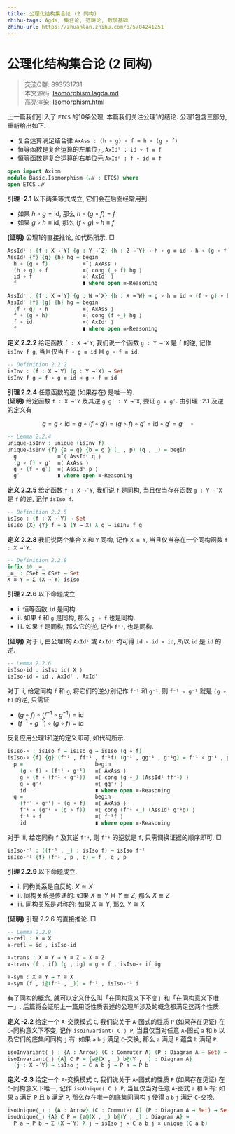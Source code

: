 ```yaml
---
title: 公理化结构集合论 (2 同构)
zhihu-tags: Agda, 集合论, 范畴论, 数学基础
zhihu-url: https://zhuanlan.zhihu.com/p/5704241251
---
```


# 公理化结构集合论 (2 同构)

> 交流Q群: 893531731  
> 本文源码: [Isomorphism.lagda.md](https://github.com/choukh/ETCS/blob/main/src/Basic/Isomorphism.lagda.md)  
> 高亮渲染: [Isomorphism.html](https://choukh.github.io/ETCS/Basic.Isomorphism.html)  

上一篇我们引入了 `ETCS` 的10条公理, 本篇我们关注公理1的结论. 公理1包含三部分, 重新给出如下.

- 复合运算满足结合律 `AxAss : (h ∘ g) ∘ f ≡ h ∘ (g ∘ f)`
- 恒等函数是复合运算的左单位元 `AxIdˡ : id ∘ f ≡ f`
- 恒等函数是复合运算的右单位元 `AxIdʳ : f ∘ id ≡ f`

```agda
open import Axiom
module Basic.Isomorphism (ℳ : ETCS) where
open ETCS ℳ
```

**引理 -2.1** 以下两条等式成立, 它们会在后面经常用到.

- 如果 $h ∘ g = \text{id}$, 那么 $h ∘ (g ∘ f) = f$
- 如果 $g ∘ h ≡ \text{id}$, 那么 $(f ∘ g) ∘ h ≡ f$

**(证明)** 公理1的直接推论, 如代码所示. □

```agda
AssIdˡ : {f : X →̇ Y} {g : Y →̇ Z} {h : Z →̇ Y} → h ∘ g ≡ id → h ∘ (g ∘ f) ≡ f
AssIdˡ {f} {g} {h} hg = begin
  h ∘ (g ∘ f)           ≡˘⟨ AxAss ⟩
  (h ∘ g) ∘ f           ≡⟨ cong (_∘ f) hg ⟩
  id ∘ f                ≡⟨ AxIdˡ ⟩
  f                     ∎ where open ≡-Reasoning

AssIdʳ : {f : X →̇ Y} {g : W →̇ X} {h : X →̇ W} → g ∘ h ≡ id → (f ∘ g) ∘ h ≡ f
AssIdʳ {f} {g} {h} hg = begin
  (f ∘ g) ∘ h           ≡⟨ AxAss ⟩
  f ∘ (g ∘ h)           ≡⟨ cong (f ∘_) hg ⟩
  f ∘ id                ≡⟨ AxIdʳ ⟩
  f                     ∎ where open ≡-Reasoning
```

**定义 2.2.2** 给定函数 `f : X →̇ Y`, 我们说一个函数 `g : Y →̇ X` 是 `f` 的逆, 记作 `isInv f g`, 当且仅当 `f ∘ g ≡ id` 且 `g ∘ f ≡ id`.

```agda
-- Definition 2.2.2
isInv : (f : X →̇ Y) (g : Y →̇ X) → Set
isInv f g = f ∘ g ≡ id × g ∘ f ≡ id
```

**引理 2.2.4** 任意函数的逆 (如果存在) 是唯一的.  
**(证明)** 给定函数 `f : X →̇ Y` 及其逆 `g g′ : Y →̇ X`, 要证 `g ≡ g′`. 由引理 -2.1 及逆的定义有

$$
g = g ∘ \text{id} = g ∘ (f ∘ g') = (g ∘ f) ∘ g' = \text{id} ∘ g' = g' \quad \square
$$

```agda
-- Lemma 2.2.4
unique-isInv : unique (isInv f)
unique-isInv {f} {a = g} {b = g′} (_ , p) (q , _) = begin
  g             ≡˘⟨ AssIdʳ q ⟩
  (g ∘ f) ∘ g′  ≡⟨ AxAss ⟩
  g ∘ (f ∘ g′)  ≡⟨ AssIdˡ p ⟩
  g′            ∎ where open ≡-Reasoning
```

**定义 2.2.5** 给定函数 `f : X →̇ Y`, 我们说 `f` 是同构, 当且仅当存在函数 `g : Y →̇ X` 是 `f` 的逆, 记作 `isIso f`.

```agda
-- Definition 2.2.5
isIso : (f : X →̇ Y) → Set
isIso {X} {Y} f = Σ (Y →̇ X) λ g → isInv f g
```

**定义 2.2.8** 我们说两个集合 `X` 和 `Y` 同构, 记作 `X ≅ Y`, 当且仅当存在一个同构函数 `f : X →̇ Y`.

```agda
-- Definition 2.2.8
infix 10 _≅_
_≅_ : CSet → CSet → Set
X ≅ Y = Σ (X →̇ Y) isIso
```

**引理 2.2.6** 以下命题成立.

- i.   恒等函数 `id` 是同构.
- ii.  如果 `f` 和 `g` 是同构, 那么 `g ∘ f` 也是同构.
- iii. 如果 `f` 是同构, 那么它的逆, 记作 `f⁻¹`, 也是同构.

**(证明)** 对于 i, 由公理1的 `AxIdˡ` 或 `AxIdʳ` 均可得 `id ∘ id ≡ id`, 所以 `id` 是 `id` 的逆.

```agda
-- Lemma 2.2.6
isIso-id : isIso id⟨ X ⟩
isIso-id = id , AxIdˡ , AxIdˡ
```

对于 ii, 给定同构 `f` 和 `g`, 将它们的逆分别记作 `f⁻¹` 和 `g⁻¹`, 则 `f⁻¹ ∘ g⁻¹` 就是 `(g ∘ f)` 的逆, 只需证

- $(g ∘ f) ∘ (f^{-1} ∘ g^{-1}) = \text{id}$
- $(f^{-1} ∘ g^{-1}) ∘ (g ∘ f) = \text{id}$

反复应用公理1和逆的定义即可, 如代码所示.

```agda
isIso-∘ : isIso f → isIso g → isIso (g ∘ f)
isIso-∘ {f} {g} (f⁻¹ , ff⁻¹ , f⁻¹f) (g⁻¹ , gg⁻¹ , g⁻¹g) = f⁻¹ ∘ g⁻¹ , p , q where
  p =                       begin
    (g ∘ f) ∘ (f⁻¹ ∘ g⁻¹)   ≡⟨ AxAss ⟩
    g ∘ (f ∘ (f⁻¹ ∘ g⁻¹))   ≡⟨ cong (g ∘_) (AssIdˡ ff⁻¹) ⟩
    g ∘ g⁻¹                 ≡⟨ gg⁻¹ ⟩
    id                      ∎ where open ≡-Reasoning
  q =                       begin
    (f⁻¹ ∘ g⁻¹) ∘ (g ∘ f)   ≡⟨ AxAss ⟩
    f⁻¹ ∘ (g⁻¹ ∘ (g ∘ f))   ≡⟨ cong (f⁻¹ ∘_) (AssIdˡ g⁻¹g) ⟩
    f⁻¹ ∘ f                 ≡⟨ f⁻¹f ⟩
    id                      ∎ where open ≡-Reasoning
```

对于 iii, 给定同构 `f` 及其逆 `f⁻¹`, 则 `f⁻¹` 的逆就是 `f`, 只需调换证据的顺序即可. □

```agda
isIso-⁻¹ : ((f⁻¹ , _) : isIso f) → isIso f⁻¹
isIso-⁻¹ {f} (f⁻¹ , p , q) = f , q , p
```

**引理 2.2.9** 以下命题成立.

- i.   同构关系是自反的: $X ≅ X$
- ii.  同构关系是传递的: 如果 $X ≅ Y$ 且 $Y ≅ Z$, 那么 $X ≅ Z$
- iii. 同构关系是对称的: 如果 $X ≅ Y$, 那么 $Y ≅ X$

**(证明)** 引理 2.2.6 的直接推论. □

```agda
-- Lemma 2.2.9
≅-refl : X ≅ X
≅-refl = id , isIso-id

≅-trans : X ≅ Y → Y ≅ Z → X ≅ Z
≅-trans (f , if) (g , ig) = g ∘ f , isIso-∘ if ig

≅-sym : X ≅ Y → Y ≅ X
≅-sym (f , i@(f⁻¹ , _)) = f⁻¹ , isIso-⁻¹ i
```

有了同构的概念, 就可以定义什么叫「在同构意义下不变」和「在同构意义下唯一」. 后篇将会证明上一篇用泛性质表述的公理所涉及的概念都满足这两个性质.

**定义 -2.2** 给定一个 `A`-交换模式 `C`, 我们说关于 `A`-图式的性质 `P` (如果存在见证) 在 `C`-同构意义下不变, 记作 `isoInvariant⟨ C ⟩ P`, 当且仅当对任意 `A`-图式 `a` 和 `b` 以及它们的底集间同构 `j` 有: 如果 `a` `b` `j` 满足 `C`-交换, 那么 `a` 满足 `P` 蕴含 `b` 满足 `P`.

```agda
isoInvariant⟨_⟩ : {A : Arrow} (C : Commuter A) (P : Diagram A → Set) → Set
isoInvariant⟨_⟩ {A} C P = {a@(X , _) b@(Y , _) : Diagram A}
  (j : X →̇ Y) → isIso j → C a b j → P a → P b
```

**定义 -2.3** 给定一个 `A`-交换模式 `C`, 我们说关于 `A`-图式的性质 `P` (如果存在见证) 在 `C`-同构意义下唯一, 记作 `isoUnique⟨ C ⟩ P`, 当且仅当对任意 `A`-图式 `a` 和 `b` 有: 如果 `a` 满足 `P` 且 `b` 满足 `P`, 那么存在唯一的底集间同构 `j` 使得 `a` `b` `j` 满足 `C`-交换.

```agda
isoUnique⟨_⟩ : {A : Arrow} (C : Commuter A) (P : Diagram A → Set) → Set
isoUnique⟨_⟩ {A} C P = {a@(X , _) b@(Y , _) : Diagram A} →
  P a → P b → Σ (X →̇ Y) λ j → isIso j × C a b j × unique (C a b)
```
